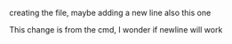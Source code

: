 creating the file, maybe
adding a new line
also this one

This change is from the cmd, I wonder if newline will work
